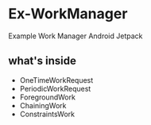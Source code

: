 # Ex-WorkManager
Example Work Manager Android Jetpack

## what's inside

- OneTimeWorkRequest
- PeriodicWorkRequest
- ForegroundWork
- ChainingWork
- ConstraintsWork
